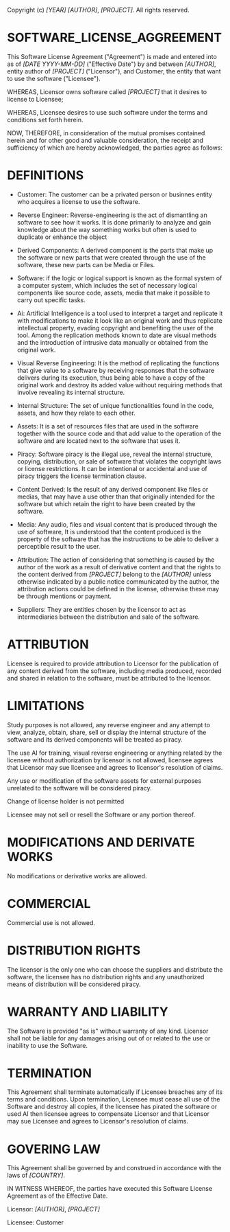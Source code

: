 Copyright (c) *[YEAR]* *[AUTHOR]*, *[PROJECT]*. All rights reserved.

# SOFTWARE_LICENSE_AGGREEMENT

This Software License Agreement ("Agreement") is made and entered into as of *[DATE YYYY-MM-DD]* ("Effective Date") by and between *[AUTHOR]*, entity author of *[PROJECT]* ("Licensor"), and Customer, the entity that want to use the software ("Licensee").

WHEREAS, Licensor owns software called *[PROJECT]* that it desires to license to Licensee;

WHEREAS, Licensee desires to use such software under the terms and conditions set forth herein.

NOW, THEREFORE, in consideration of the mutual promises contained herein and for other good and valuable consideration, the receipt and sufficiency of which are hereby acknowledged, the parties agree as follows:

# DEFINITIONS
* Customer: The customer can be a privated person or businnes entity who acquires a license to use the software.
  
* Reverse Engineer: Reverse-engineering is the act of dismantling an software to see how it works. It is done primarily to analyze and gain knowledge about the way something works but often is used to duplicate or enhance the object
  
* Derived Components: A derived component is the parts that make up the software or new parts that were created through the use of the software, these new parts can be Media or Files.
  
* Software: if the logic or logical support is known as the formal system of a computer system, which includes the set of necessary logical components like source code, assets, media that make it possible to carry out specific tasks.
  
* Ai: Artificial Intelligence is a tool used to interpret a target and replicate it with modifications to make it look like an original work and thus replicate intellectual property, evading copyright and benefiting the user of the tool.
Among the replication methods known to date are visual methods and the introduction of intrusive data manually or obtained from the original work.

* Visual Reverse Engineering: It is the method of replicating the functions that give value to a software by receiving responses that the software delivers during its execution, thus being able to have a copy of the original work and destroy its added value without requiring methods that involve revealing its internal structure.
  
* Internal Structure: The set of unique functionalities found in the code, assets, and how they relate to each other.

* Assets: It is a set of resources files that are used in the software together with the source code and that add value to the operation of the software and are located next to the software that uses it.

* Piracy: Software piracy is the illegal use, reveal the internal structure, copying, distribution, or sale of software that violates the copyright laws or license restrictions. It can be intentional or accidental and use of piracy triggers the license termination clause.

* Content Derived: Is the result of any derived component like files or medias, that may have a use other than that originally intended for the software but which retain the right to have been created by the software.

* Media: Any audio, files and visual content that is produced through the use of software, It is understood that the content produced is the property of the software that has the instructions to be able to deliver a perceptible result to the user.

* Attribution: The action of considering that something is caused by the author of the work as a result of derivative content and that the rights to the content derived from *[PROJECT]* belong to the *[AUTHOR]* unless otherwise indicated by a public notice communicated by the author, the attribution actions could be defined in the license, otherwise these may be through mentions or payment.

* Suppliers: They are entities chosen by the licensor to act as intermediaries between the distribution and sale of the software.

# ATTRIBUTION
Licensee is required to provide attribution to Licensor for the publication of any content derived from the software, including media produced, recorded and shared in relation to the software, must be attributed to the licensor.

# LIMITATIONS
Study purposes is not allowed, any reverse engineer and any attempt to view, analyze, obtain, share, sell or display the internal structure of the software and its derived components will be treated as piracy.

The use AI for training, visual reverse engineering or anything related by the licensee without authorization by licensor is not allowed, licensee agrees that Licensor may sue licensee and agrees to licensor's resolution of claims.

Any use or modification of the software assets for external purposes unrelated to the software will be considered piracy.

Change of license holder is not permitted

Licensee may not sell or resell the Software or any portion thereof.

# MODIFICATIONS AND DERIVATE WORKS
No modifications or derivative works are allowed.

# COMMERCIAL
Commercial use is not allowed.

# DISTRIBUTION RIGHTS
The licensor is the only one who can choose the suppliers and distribute the software, the licensee has no distribution rights and any unauthorized means of distribution will be considered piracy.

# WARRANTY AND LIABILITY
The Software is provided "as is" without warranty of any kind. Licensor shall not be liable for any damages arising out of or related to the use or inability to use the Software.

# TERMINATION
This Agreement shall terminate automatically if Licensee breaches any of its terms and conditions. Upon termination, Licensee must cease all use of the Software and destroy all copies, if the licensee has pirated the software or used AI then licensee agrees to compensate Licensor and that Licensor may sue Licensee and agrees to Licensor's resolution of claims.

# GOVERING LAW
This Agreement shall be governed by and construed in accordance with the laws of *[COUNTRY]*.

IN WITNESS WHEREOF, the parties have executed this Software License Agreement as of the Effective Date.

Licensor: *[AUTHOR]*, *[PROJECT]*

Licensee: Customer
